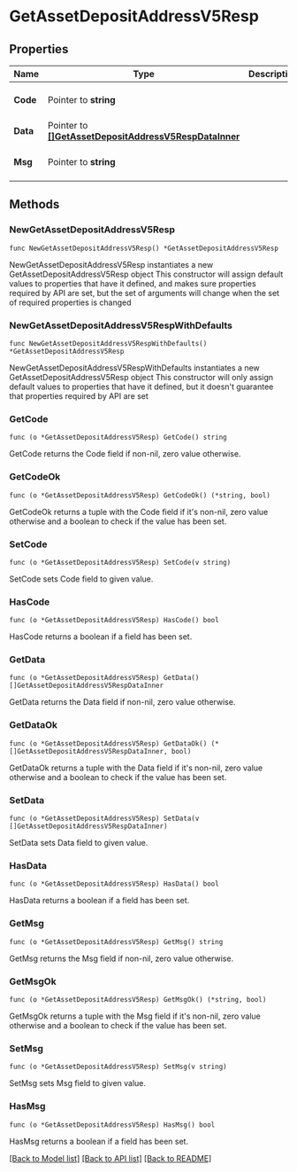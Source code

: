 # GetAssetDepositAddressV5Resp

## Properties

Name | Type | Description | Notes
------------ | ------------- | ------------- | -------------
**Code** | Pointer to **string** |  | [optional] [default to ""]
**Data** | Pointer to [**[]GetAssetDepositAddressV5RespDataInner**](GetAssetDepositAddressV5RespDataInner.md) |  | [optional] 
**Msg** | Pointer to **string** |  | [optional] [default to ""]

## Methods

### NewGetAssetDepositAddressV5Resp

`func NewGetAssetDepositAddressV5Resp() *GetAssetDepositAddressV5Resp`

NewGetAssetDepositAddressV5Resp instantiates a new GetAssetDepositAddressV5Resp object
This constructor will assign default values to properties that have it defined,
and makes sure properties required by API are set, but the set of arguments
will change when the set of required properties is changed

### NewGetAssetDepositAddressV5RespWithDefaults

`func NewGetAssetDepositAddressV5RespWithDefaults() *GetAssetDepositAddressV5Resp`

NewGetAssetDepositAddressV5RespWithDefaults instantiates a new GetAssetDepositAddressV5Resp object
This constructor will only assign default values to properties that have it defined,
but it doesn't guarantee that properties required by API are set

### GetCode

`func (o *GetAssetDepositAddressV5Resp) GetCode() string`

GetCode returns the Code field if non-nil, zero value otherwise.

### GetCodeOk

`func (o *GetAssetDepositAddressV5Resp) GetCodeOk() (*string, bool)`

GetCodeOk returns a tuple with the Code field if it's non-nil, zero value otherwise
and a boolean to check if the value has been set.

### SetCode

`func (o *GetAssetDepositAddressV5Resp) SetCode(v string)`

SetCode sets Code field to given value.

### HasCode

`func (o *GetAssetDepositAddressV5Resp) HasCode() bool`

HasCode returns a boolean if a field has been set.

### GetData

`func (o *GetAssetDepositAddressV5Resp) GetData() []GetAssetDepositAddressV5RespDataInner`

GetData returns the Data field if non-nil, zero value otherwise.

### GetDataOk

`func (o *GetAssetDepositAddressV5Resp) GetDataOk() (*[]GetAssetDepositAddressV5RespDataInner, bool)`

GetDataOk returns a tuple with the Data field if it's non-nil, zero value otherwise
and a boolean to check if the value has been set.

### SetData

`func (o *GetAssetDepositAddressV5Resp) SetData(v []GetAssetDepositAddressV5RespDataInner)`

SetData sets Data field to given value.

### HasData

`func (o *GetAssetDepositAddressV5Resp) HasData() bool`

HasData returns a boolean if a field has been set.

### GetMsg

`func (o *GetAssetDepositAddressV5Resp) GetMsg() string`

GetMsg returns the Msg field if non-nil, zero value otherwise.

### GetMsgOk

`func (o *GetAssetDepositAddressV5Resp) GetMsgOk() (*string, bool)`

GetMsgOk returns a tuple with the Msg field if it's non-nil, zero value otherwise
and a boolean to check if the value has been set.

### SetMsg

`func (o *GetAssetDepositAddressV5Resp) SetMsg(v string)`

SetMsg sets Msg field to given value.

### HasMsg

`func (o *GetAssetDepositAddressV5Resp) HasMsg() bool`

HasMsg returns a boolean if a field has been set.


[[Back to Model list]](../README.md#documentation-for-models) [[Back to API list]](../README.md#documentation-for-api-endpoints) [[Back to README]](../README.md)


